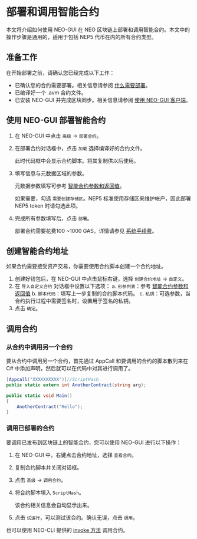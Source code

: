# 部署和调用智能合约

本文将介绍如何使用 NEO-GUI 在 NEO 区块链上部署和调用智能合约。本文中的操作步骤是通用的，适用于包括 NEP5 代币在内的所有合约类型。
## 准备工作
在开始部署之前，请确认您已经完成以下工作：

- 已确认您的合约需要部署。相关信息请参阅 [什么需要部署](overview.md#智能合约的部署)。
- 已编译好一个 .avm 合约文件。
- 已安装 NEO-GUI 并完成区块同步。相关信息请参阅 [使用 NEO-GUI 客户端](../../node/gui/install.md)。

## 使用 NEO-GUI 部署智能合约

1. 在 NEO-GUI 中点击 `高级` -> `部署合约`。

2. 在部署合约对话框中，点击 `加载` 选择编译好的合约文件。

   此时代码框中会显示合约脚本。将其复制供以后使用。

3. 填写信息与元数据区域的参数。

   元数据参数填写可参考 [智能合约参数和返回值](../Parameter.md)。

   如果需要，勾选 `需要创建存储区`。NEP5 标准使用存储区来维护帐户，因此部署 NEP5 token 时请勾选此项。

4. 完成所有参数填写后，点击 `部署`。

   部署合约需要花费100 ~1000 GAS，详情请参见 [系统手续费](../systemfees.md)。

## 创建智能合约地址   

如果合约需要接受资产交易，你需要使用合约脚本创建一个合约地址。

1. 创建好钱包后，在 NEO-GUI 中点击鼠标右键，选择 `创建合约地址` -> `自定义`。
2. 在 `导入自定义合约` 对话框中设置以下选项：
   a. `形参列表`：参考 [智能合约参数和返回值](../Parameter.md)
   b. `脚本代码`：填写上一步复制的合约脚本代码。
   c. `私钥`：可选参数，当合约执行过程中需要签名时，设置用于签名的私钥。
3. 点击 `确定`。

## 调用合约

### 从合约中调用另一个合约

要从合约中调用另一个合约，首先通过 AppCall 和要调用的合约的脚本散列来在 C# 中添加声明，然后就可以在代码中对其进行调用了。

```c#
[Appcall("XXXXXXXXXX")]//ScriptHash
public static extern int AnotherContract(string arg);

public static void Main()
{
    AnotherContract("Hello");    
}
```

### 调用已部署的合约

要调用已发布到区块链上的智能合约，您可以使用 NEO-GUI 进行以下操作：

1. 在 NEO-GUI 中，右键点击合约地址，选择 `查看合约`。

2. 复制合约脚本并关闭对话框。

3. 点击 `高级` -> `调用合约`。

4. 将合约脚本填入 `ScriptHash`。

   该合约相关信息会自动显示出来。

5. 点击 `试运行`，可以测试该合约。确认无误，点击 `调用`。

也可以使用 NEO-CLI 提供的 [invoke 方法](../../node/cli/latest-version/api/invoke.html) 调用合约。